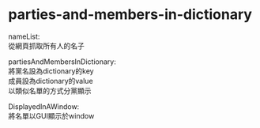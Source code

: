 # parties-and-members-in-dictionary
nameList:  
  從網頁抓取所有人的名子  
  
partiesAndMembersInDictionary:  
  將黨名設為dictionary的key  
  成員設為dictionary的value  
  以類似名單的方式分黨顯示  
  
DisplayedInAWindow:  
  將名單以GUI顯示於window  

